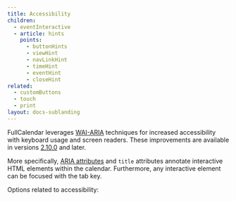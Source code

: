```yaml
---
title: Accessibility
children:
  - eventInteractive
  - article: hints
    points:
      - buttonHints
      - viewHint
      - navLinkHint
      - timeHint
      - eventHint
      - closeHint
related:
  - customButtons
  - touch
  - print
layout: docs-sublanding
---
```


FullCalendar leverages [WAI-ARIA](https://www.w3.org/WAI/standards-guidelines/aria/) techniques for increased accessibility with keyboard usage and screen readers. These improvements are available in versions [2.10.0](#) and later.

More specifically, [ARIA attributes](https://developer.mozilla.org/en-US/docs/Web/Accessibility/ARIA) and `title` attributes annotate interactive HTML elements within the calendar. Furthermore, any interactive element can be focused with the tab key.

Options related to accessibility:
